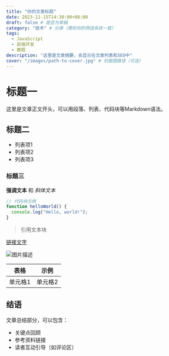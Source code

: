 ```yaml
---
title: "你的文章标题"
date: 2023-11-15T14:30:00+08:00
draft: false # 是否为草稿
category: "技术" # 分类（需和你的筛选系统一致）
tags:
  - JavaScript
  - 前端开发
  - 教程
description: "这里是文章摘要，会显示在文章列表和SEO中"
cover: "/images/path-to-cover.jpg" # 封面图路径（可选）
---
```


<!-- 更多元数据（根据你的系统需求添加） -->
<meta name="keywords" content="关键词1, 关键词2">

# 标题一

这里是文章正文开头，可以用段落、列表、代码块等Markdown语法。

## 标题二

- 列表项1
- 列表项2
- 列表项3

### 标题三

**强调文本** 和 *斜体文本*

```javascript
// 代码块示例
function helloWorld() {
  console.log("Hello, world!");
}
```

> 引用文本块

[链接文字](https://example.com)

![图片描述](/images/path-to-image.jpg)

| 表格 | 示例 |
|------|------|
| 单元格1 | 单元格2 |

<!-- 更多内容... -->

## 结语

文章总结部分，可以包含：
- 关键点回顾
- 参考资料链接
- 读者互动引导（如评论区）

